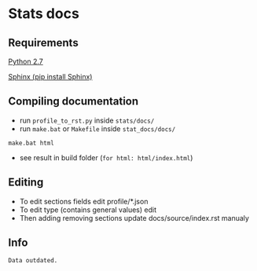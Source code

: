 Stats docs
==========

Requirements
------------
  [Python 2.7](http://www.python.org/download/)
  
  [Sphinx (pip install Sphinx)](http://sphinx-doc.org/)


Compiling documentation
-----------------------
  - run `profile_to_rst.py` inside `stats/docs/`
  - run  `make.bat`  or `Makefile` inside `stat_docs/docs/`
  
  ```
  make.bat html
  ```

  - see result in build folder (`for html: html/index.html`)

Editing
-------

  - To edit sections fields edit profile/*.json
  - To edit type (contains general values) edit
  - Then adding removing sections update docs/source/index.rst manualy


Info
----
    Data outdated.
